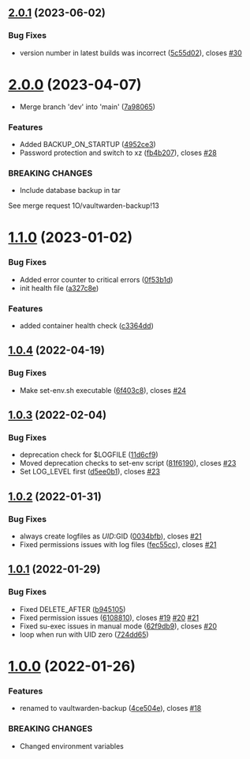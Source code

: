 ## [2.0.1](https://gitlab.com/1O/vaultwarden-backup/compare/v2.0.0...v2.0.1) (2023-06-02)


### Bug Fixes

* version number in latest builds was incorrect ([5c55d02](https://gitlab.com/1O/vaultwarden-backup/commit/5c55d0292fee0a569d43b96b9500e5a8437ea483)), closes [#30](https://gitlab.com/1O/vaultwarden-backup/issues/30)

# [2.0.0](https://gitlab.com/1O/vaultwarden-backup/compare/v1.1.0...v2.0.0) (2023-04-07)


* Merge branch 'dev' into 'main' ([7a98065](https://gitlab.com/1O/vaultwarden-backup/commit/7a9806595c81aacf4d4c838601fca196317155c5))


### Features

* Added BACKUP_ON_STARTUP ([4952ce3](https://gitlab.com/1O/vaultwarden-backup/commit/4952ce3c963d6f287c76decadc6c93133821c34d))
* Password protection and switch to xz ([fb4b207](https://gitlab.com/1O/vaultwarden-backup/commit/fb4b207f23f8b311ebe3230eee352069ebe75de2)), closes [#28](https://gitlab.com/1O/vaultwarden-backup/issues/28)


### BREAKING CHANGES

* Include database backup in tar

See merge request 1O/vaultwarden-backup!13

# [1.1.0](https://gitlab.com/1O/vaultwarden-backup/compare/v1.0.4...v1.1.0) (2023-01-02)


### Bug Fixes

* Added error counter to critical errors ([0f53b1d](https://gitlab.com/1O/vaultwarden-backup/commit/0f53b1d31b841d9d932fcc860399c211ff44684e))
* init health file ([a327c8e](https://gitlab.com/1O/vaultwarden-backup/commit/a327c8e5506a39b5f688d449eb3ddc987c6822df))


### Features

* added container health check ([c3364dd](https://gitlab.com/1O/vaultwarden-backup/commit/c3364dda22a0ab7117a2bc77d519435668d45880))

## [1.0.4](https://gitlab.com/1O/vaultwarden-backup/compare/v1.0.3...v1.0.4) (2022-04-19)


### Bug Fixes

* Make set-env.sh executable ([6f403c8](https://gitlab.com/1O/vaultwarden-backup/commit/6f403c862e2cadf16059a28587d1c75aa08b761b)), closes [#24](https://gitlab.com/1O/vaultwarden-backup/issues/24)

## [1.0.3](https://gitlab.com/1O/vaultwarden-backup/compare/v1.0.2...v1.0.3) (2022-02-04)


### Bug Fixes

* deprecation check for $LOGFILE ([11d6cf9](https://gitlab.com/1O/vaultwarden-backup/commit/11d6cf93b0e5b2ea1de84932b84aacd83e40f0c4))
* Moved deprecation checks to set-env script ([81f6190](https://gitlab.com/1O/vaultwarden-backup/commit/81f619001e1028ea6aad372237c22bb43bded045)), closes [#23](https://gitlab.com/1O/vaultwarden-backup/issues/23)
* Set LOG_LEVEL first ([d5ee0b1](https://gitlab.com/1O/vaultwarden-backup/commit/d5ee0b1c60ba5d3c8aab57a6abffbf70f968a72d)), closes [#23](https://gitlab.com/1O/vaultwarden-backup/issues/23)

## [1.0.2](https://gitlab.com/1O/vaultwarden-backup/compare/v1.0.1...v1.0.2) (2022-01-31)


### Bug Fixes

* always create logfiles as $UID:$GID ([0034bfb](https://gitlab.com/1O/vaultwarden-backup/commit/0034bfb70107daf3a70039320ac18a57a85d55f6)), closes [#21](https://gitlab.com/1O/vaultwarden-backup/issues/21)
* Fixed permissions issues with log files ([fec55cc](https://gitlab.com/1O/vaultwarden-backup/commit/fec55cce32790cc23909922f1b1f6ef88dd87b9c)), closes [#21](https://gitlab.com/1O/vaultwarden-backup/issues/21)

## [1.0.1](https://gitlab.com/1O/vaultwarden-backup/compare/v1.0.0...v1.0.1) (2022-01-29)


### Bug Fixes

* Fixed DELETE_AFTER ([b945105](https://gitlab.com/1O/vaultwarden-backup/commit/b945105fd620a07b6a7f513cad9c250e52afab08))
* Fixed permission issues ([6108810](https://gitlab.com/1O/vaultwarden-backup/commit/610881056f6ed89bf6cf30b645121f9edd5ddfb5)), closes [#19](https://gitlab.com/1O/vaultwarden-backup/issues/19) [#20](https://gitlab.com/1O/vaultwarden-backup/issues/20) [#21](https://gitlab.com/1O/vaultwarden-backup/issues/21)
* Fixed su-exec issues in manual mode ([62f9db9](https://gitlab.com/1O/vaultwarden-backup/commit/62f9db996236e649ce07144d056dfae2e2a59dbf)), closes [#20](https://gitlab.com/1O/vaultwarden-backup/issues/20)
* loop when run with UID zero ([724dd65](https://gitlab.com/1O/vaultwarden-backup/commit/724dd657ccb41caec2b0a298c19a28be3caa21dd))

# [1.0.0](https://gitlab.com/1O/vaultwarden-backup/compare/v0.0.8...v1.0.0) (2022-01-26)


### Features

* renamed to vaultwarden-backup ([4ce504e](https://gitlab.com/1O/vaultwarden-backup/commit/4ce504e6debb6cd3993a9f36135b6db539f01dd5)), closes [#18](https://gitlab.com/1O/vaultwarden-backup/issues/18)


### BREAKING CHANGES

* Changed environment variables
